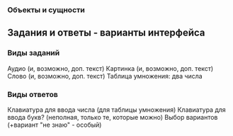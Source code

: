 ### Объекты и сущности


## Задания и ответы - варианты интерфейса

### Виды заданий

Аудио (и, возможно, доп. текст)
Картинка (и, возможно, доп. текст)
Слово (и, возможно, доп. текст)
Таблица умножения: два числа

### Виды ответов

Клавиатура для ввода числа (для таблицы умножения)
Клавиатура для ввода букв? (неполная, только те, которые можно)
Выбор вариантов (+вариант "не знаю" - особый)

